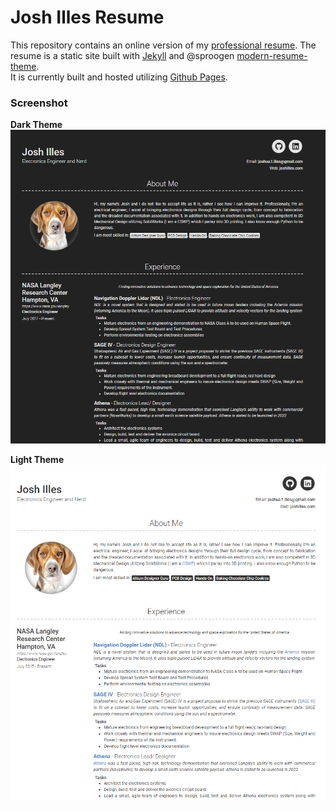 # Josh Illes Resume

This repository contains an online version of my [professional resume](https://jtilles.github.io/). The resume is a static site built with [Jekyll](https://jekyllrb.com/) and @sproogen [modern-resume-theme](https://github.com/sproogen/modern-resume-theme).  
It is currently built and hosted utilizing [Github Pages](github.io).

### Screenshot
**Dark Theme**
![img](images/screenshot.png)

**Light Theme**
![img](images/screenshot-light.png)